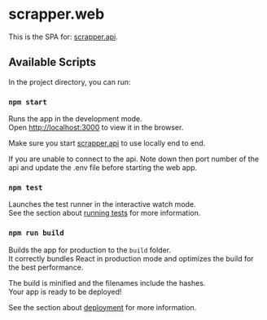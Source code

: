 # scrapper.web
This is the SPA for: [scrapper.api](https://github.com/JimmyRaider89/scrapper.api).

## Available Scripts

In the project directory, you can run:

### `npm start`

Runs the app in the development mode.<br />
Open [http://localhost:3000](http://localhost:3000) to view it in the browser.

Make sure you start [scrapper.api](https://github.com/JimmyRaider89/scrapper.api) to use locally end to end.  

If you are unable to connect to the api. Note down then port number of the api and update the .env file before starting the web app.

### `npm test`

Launches the test runner in the interactive watch mode.<br />
See the section about [running tests](https://facebook.github.io/create-react-app/docs/running-tests) for more information.

### `npm run build`

Builds the app for production to the `build` folder.<br />
It correctly bundles React in production mode and optimizes the build for the best performance.

The build is minified and the filenames include the hashes.<br />
Your app is ready to be deployed!

See the section about [deployment](https://facebook.github.io/create-react-app/docs/deployment) for more information.
